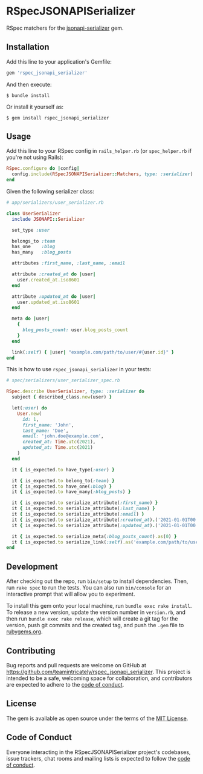 # RSpecJSONAPISerializer

RSpec matchers for the [jsonapi-serializer](https://github.com/jsonapi-serializer/jsonapi-serializer) gem.

## Installation

Add this line to your application's Gemfile:

```ruby
gem 'rspec_jsonapi_serializer'
```

And then execute:

    $ bundle install

Or install it yourself as:

    $ gem install rspec_jsonapi_serializer

## Usage

Add this line to your RSpec config in `rails_helper.rb` (or `spec_helper.rb` if you're not using Rails):

```ruby
RSpec.configure do |config|
  config.include(RSpecJSONAPISerializer::Matchers, type: :serializer)
end
```

Given the following serializer class:
```ruby
# app/serializers/user_serializer.rb

class UserSerializer
  include JSONAPI::Serializer

  set_type :user

  belongs_to :team
  has_one    :blog
  has_many   :blog_posts

  attributes :first_name, :last_name, :email

  attribute :created_at do |user|
    user.created_at.iso8601
  end

  attribute :updated_at do |user|
    user.updated_at.iso8601
  end

  meta do |user|
    {
      blog_posts_count: user.blog_posts_count
    }
  end

  link(:self) { |user| "example.com/path/to/user/#{user.id}" }
end
```

This is how to use `rspec_jsonapi_serializer` in your tests:
```ruby
# spec/serializers/user_serializer_spec.rb

RSpec.describe UserSerializer, type: :serializer do
  subject { described_class.new(user) }

  let(:user) do
    User.new(
      id: 1,
      first_name: 'John',
      last_name: 'Doe',
      email: 'john.doe@example.com',
      created_at: Time.utc(2021),
      updated_at: Time.utc(2021)
    )
  end

  it { is_expected.to have_type(:user) }

  it { is_expected.to belong_to(:team) }
  it { is_expected.to have_one(:blog) }
  it { is_expected.to have_many(:blog_posts) }

  it { is_expected.to serialize_attribute(:first_name) }
  it { is_expected.to serialize_attribute(:last_name) }
  it { is_expected.to serialize_attribute(:email) }
  it { is_expected.to serialize_attribute(:created_at).('2021-01-01T00:00:00Z') }
  it { is_expected.to serialize_attribute(:updated_at).('2021-01-01T00:00:00Z') }

  it { is_expected.to serialize_meta(:blog_posts_count).as(0) }
  it { is_expected.to serialize_link(:self).as('example.com/path/to/user/1') }
end
```

## Development

After checking out the repo, run `bin/setup` to install dependencies. Then, run `rake spec` to run the tests. You can also run `bin/console` for an interactive prompt that will allow you to experiment.

To install this gem onto your local machine, run `bundle exec rake install`. To release a new version, update the version number in `version.rb`, and then run `bundle exec rake release`, which will create a git tag for the version, push git commits and the created tag, and push the `.gem` file to [rubygems.org](https://rubygems.org).

## Contributing

Bug reports and pull requests are welcome on GitHub at https://github.com/teamintricately/rspec_jsonapi_serializer. This project is intended to be a safe, welcoming space for collaboration, and contributors are expected to adhere to the [code of conduct](https://github.com/teamintricately/rspec_jsonapi_serializer/blob/master/CODE_OF_CONDUCT.md).

## License

The gem is available as open source under the terms of the [MIT License](https://opensource.org/licenses/MIT).

## Code of Conduct

Everyone interacting in the RSpecJSONAPISerializer project's codebases, issue trackers, chat rooms and mailing lists is expected to follow the [code of conduct](https://github.com/[USERNAME]/rspec_jsonapi_serializer/blob/master/CODE_OF_CONDUCT.md).
